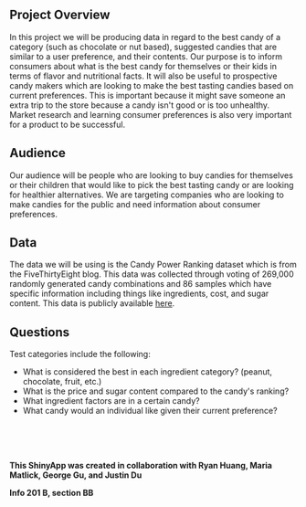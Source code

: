 ## Project Overview
In this project we will be producing data in regard to the best candy of a category
(such as chocolate or nut based), suggested candies that are similar to a user preference,
and their contents. Our purpose is to inform consumers about what is the best candy for
themselves or their kids in terms of flavor and nutritional facts. It will also be useful
to prospective candy makers which are looking to make the best tasting candies based on
current preferences. This is important because it might save someone an extra trip to the
store because a candy isn't good or is too unhealthy. Market research and learning consumer
preferences is also very important for a product to be successful.

## Audience
Our audience will be people who are looking to buy candies for themselves or their children
that would like to pick the best tasting candy or are looking for healthier alternatives.
We are targeting companies who are looking to make candies for the public and need information
about consumer preferences.

## Data
The data we will be using is the Candy Power Ranking dataset which is from the FiveThirtyEight
blog. This data was collected through voting of 269,000 randomly generated candy combinations and
86 samples which have specific information including things like ingredients, cost, and sugar
content. This data is publicly available [here](https://github.com/fivethirtyeight/data/tree/master/candy-power-ranking).

## Questions
Test categories include the following:
* What is considered the best in each ingredient category? (peanut, chocolate, fruit, etc.)
* What is the price and sugar content compared to the candy's ranking?
* What ingredient factors are in a certain candy?
* What candy would an individual like given their current preference? <br />


<br />
<br />
<br />

**This ShinyApp was created in collaboration with Ryan Huang, Maria Matlick, George Gu, and Justin Du** <br />

**Info 201 B, section BB**

